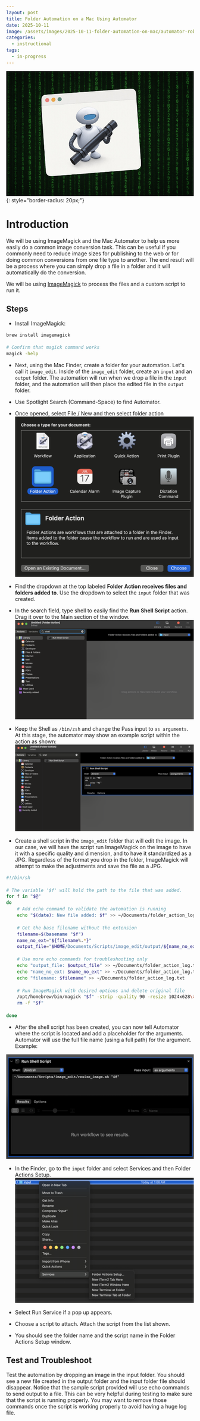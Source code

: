 ```yaml
---
layout: post
title: Folder Automation on a Mac Using Automator
date: 2025-10-11
image: /assets/images/2025-10-11-folder-automation-on-mac/automator-robot.jpg
categories:
  - instructional
tags:
  - in-progress
---
```


![](/assets/images/2025-10-11-folder-automation-on-mac/automator-robot.jpg){: style="border-radius: 20px;"}

# Introduction

We will be using ImageMagick and the Mac Automator to help us more easily do a common image conversion task. This can be useful if you commonly need to reduce image sizes for publishing to the web or for doing common conversions from one file type to another. The end result will be a process where you can simply drop a file in a folder and it will automatically do the conversion.

We will be using [ImageMagick](https://imagemagick.org/) to process the files and a custom script to run it. 

## Steps

- Install ImageMagick:

```bash
brew install imagemagick

# Confirm that magick command works
magick -help
```

- Next, using the Mac Finder, create a folder for your automation. Let's call it `image_edit`. Inside of the `image_edit` folder, create an `input` and an `output` folder. The automation will run when we drop a file in the `input` folder, and the automation will then place the edited file in the `output` folder.
- Use Spotlight Search (Command-Space) to find Automator.
- Once opened, select File / New and then select folder action
![](/assets/images/2025-10-11-folder-automation-on-mac/automator-folder-action.png)

- Find the dropdown at the top labeled **Folder Action receives files and folders added to**. Use the dropdown to select the `input` folder that was created.
- In the search field, type shell to easily find the **Run Shell Script** action. Drag it over to the Main section of the window.
![](/assets/images/2025-10-11-folder-automation-on-mac/automator-run-shell-script.png)

- Keep the Shell as `/bin/zsh` and change the Pass input to `as arguments`. At this stage, the automator may show an example script within the action as shown:
![](/assets/images/2025-10-11-folder-automation-on-mac/automator-sample-action.png)

- Create a shell script in the `image_edit` folder that will edit the image. In our case, we will have the script run ImageMagick on the image to have it with a specific quality and dimension, and to have it standardized as a JPG. Regardless of the format you drop in the folder, ImageMagick will attempt to make the adjustments and save the file as a JPG. 

```bash
#!/bin/sh

# The variable '$f' will hold the path to the file that was added.
for f in "$@"
do
	# Add echo command to validate the automation is running
    echo "$(date): New file added: $f" >> ~/Documents/folder_action_log.txt

    # Get the base filename without the extension
    filename=$(basename "$f")
    name_no_ext="${filename%.*}"
    output_file="$HOME/Documents/Scripts/image_edit/output/${name_no_ext}.jpg"

	# Use more echo commands for troubleshooting only
    echo "output_file: $output_file" >> ~/Documents/folder_action_log.txt
    echo "name_no_ext: $name_no_ext" >> ~/Documents/folder_action_log.txt
    echo "filename: $filename" >> ~/Documents/folder_action_log.txt

	# Run ImageMagick with desired options and delete original file
    /opt/homebrew/bin/magick "$f" -strip -quality 90 -resize 1024x628\> "$output_file"
    rm -f "$f"

done
```

- After the shell script has been created, you can now tell Automator where the script is located and add a placeholder for the arguments. Automator will use the full file name (using a full path) for the argument. Example:

![](/assets/images/2025-10-11-folder-automation-on-mac/automator-resize-image.png)

- In  the Finder, go to the `input` folder and select Services and then Folder Actions Setup.
![](/assets/images/2025-10-11-folder-automation-on-mac/automator-folder-actions.png)

- Select Run Service if a pop up appears.
- Choose a script to attach. Attach the script from the list shown.
- You should see the folder name and the script name in the Folder Actions Setup window. 

## Test and Troubleshoot

Test the automation by dropping an image in the input folder. You should see a new file created in the output folder and the input folder file should disappear. Notice that the sample script provided will use echo commands to send output to a file. This can be very helpful during testing to make sure that the script is running properly. You may want to remove those commands once the script is working properly to avoid having a huge log file.